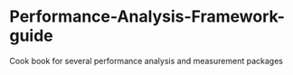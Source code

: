 # Performance-Analysis-Framework-guide
Cook book for several performance analysis and measurement packages 
